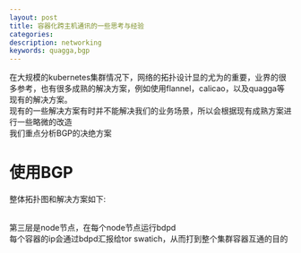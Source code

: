 ```yaml
---
layout: post
title: 容器化跨主机通讯的一些思考与经验 
categories: 
description: networking 
keywords: quagga,bgp
---
```


  在大规模的kubernetes集群情况下，网络的拓扑设计显的尤为的重要，业界的很多参考，也有很多成熟的解决方案，例如使用flannel，calicao，以及quagga等现有的解决方案。  
  现有的一些解决方案有时并不能解决我们的业务场景，所以会根据现有成熟方案进行一些略微的改造  
  我们重点分析BGP的决绝方案  

# 使用BGP
整体拓扑图和解决方案如下:

<object data="/images/bdp.svg" type="image/svg+xml"></object>  
第三层是node节点，在每个node节点运行bdpd  
每个容器的ip会通过bdpd汇报给tor swatich，从而打到整个集群容器互通的目的